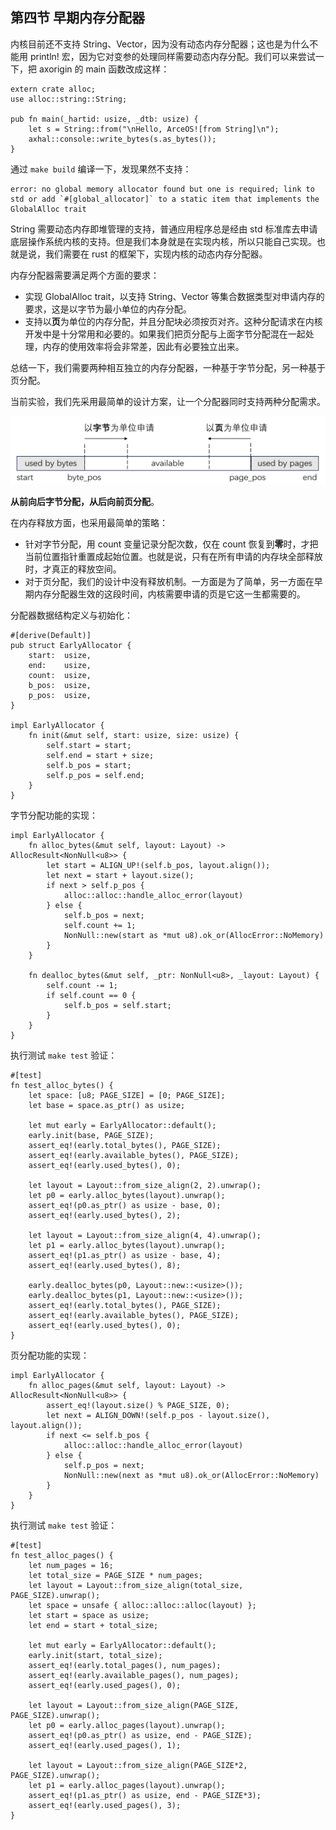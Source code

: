 ## 第四节 早期内存分配器



内核目前还不支持 String、Vector，因为没有动态内存分配器；这也是为什么不能用 println! 宏，因为它对变参的处理同样需要动态内存分配。我们可以来尝试一下，把 axorigin 的 main 函数改成这样：

```rust,ignore
extern crate alloc;
use alloc::string::String;

pub fn main(_hartid: usize, _dtb: usize) {
    let s = String::from("\nHello, ArceOS![from String]\n");
    axhal::console::write_bytes(s.as_bytes());
}
```

通过 `make build` 编译一下，发现果然不支持：

```shell
error: no global memory allocator found but one is required; link to std or add `#[global_allocator]` to a static item that implements the GlobalAlloc trait
```

String 需要动态内存即堆管理的支持，普通应用程序总是经由 std 标准库去申请底层操作系统内核的支持。但是我们本身就是在实现内核，所以只能自己实现。也就是说，我们需要在 rust 的框架下，实现内核的动态内存分配器。

内存分配器需要满足两个方面的要求：

* 实现 GlobalAlloc trait，以支持 String、Vector 等集合数据类型对申请内存的要求，这是以字节为最小单位的内存分配。
* 支持以**页**为单位的内存分配，并且分配块必须按页对齐。这种分配请求在内核开发中是十分常用和必要的。如果我们把页分配与上面字节分配混在一起处理，内存的使用效率将会非常差，因此有必要独立出来。

总结一下，我们需要两种相互独立的内存分配器，一种基于字节分配，另一种基于页分配。

当前实验，我们先采用最简单的设计方案，让一个分配器同时支持两种分配需求。



<div style="text-align:center">
   <img src=".\img\早期内存分配器.svg" alt="早期内存分配器" style="zoom:50%"/>
</div>



**从前向后字节分配，从后向前页分配**。

在内存释放方面，也采用最简单的策略：

* 针对字节分配，用 count 变量记录分配次数，仅在 count 恢复到**零**时，才把当前位置指针重置成起始位置。也就是说，只有在所有申请的内存块全部释放时，才真正的释放空间。
* 对于页分配，我们的设计中没有释放机制。一方面是为了简单，另一方面在早期内存分配器生效的这段时间，内核需要申请的页是它这一生都需要的。

分配器数据结构定义与初始化：

```rust,ignore
#[derive(Default)]
pub struct EarlyAllocator {
    start:  usize,
    end:    usize,
    count:  usize,
    b_pos:  usize,
    p_pos:  usize,
}

impl EarlyAllocator {
    fn init(&mut self, start: usize, size: usize) {
        self.start = start;
        self.end = start + size;
        self.b_pos = start;
        self.p_pos = self.end;
    }
}
```

字节分配功能的实现：

```rust,ignore
impl EarlyAllocator {
	fn alloc_bytes(&mut self, layout: Layout) -> AllocResult<NonNull<u8>> {
        let start = ALIGN_UP!(self.b_pos, layout.align());
        let next = start + layout.size();
        if next > self.p_pos {
            alloc::alloc::handle_alloc_error(layout)
        } else {
            self.b_pos = next;
            self.count += 1;
            NonNull::new(start as *mut u8).ok_or(AllocError::NoMemory)
        }
    }

    fn dealloc_bytes(&mut self, _ptr: NonNull<u8>, _layout: Layout) {
        self.count -= 1;
        if self.count == 0 {
            self.b_pos = self.start;
        }
    }
}
```

执行测试 `make test` 验证：

```rust,ignore
#[test]
fn test_alloc_bytes() {
    let space: [u8; PAGE_SIZE] = [0; PAGE_SIZE];
    let base = space.as_ptr() as usize;

    let mut early = EarlyAllocator::default();
    early.init(base, PAGE_SIZE);
    assert_eq!(early.total_bytes(), PAGE_SIZE);
    assert_eq!(early.available_bytes(), PAGE_SIZE);
    assert_eq!(early.used_bytes(), 0);

    let layout = Layout::from_size_align(2, 2).unwrap();
    let p0 = early.alloc_bytes(layout).unwrap();
    assert_eq!(p0.as_ptr() as usize - base, 0);
    assert_eq!(early.used_bytes(), 2);

    let layout = Layout::from_size_align(4, 4).unwrap();
    let p1 = early.alloc_bytes(layout).unwrap();
    assert_eq!(p1.as_ptr() as usize - base, 4);
    assert_eq!(early.used_bytes(), 8);

    early.dealloc_bytes(p0, Layout::new::<usize>());
    early.dealloc_bytes(p1, Layout::new::<usize>());
    assert_eq!(early.total_bytes(), PAGE_SIZE);
    assert_eq!(early.available_bytes(), PAGE_SIZE);
    assert_eq!(early.used_bytes(), 0);
}
```

页分配功能的实现：

```rust,ignore
impl EarlyAllocator {
	fn alloc_pages(&mut self, layout: Layout) -> AllocResult<NonNull<u8>> {
        assert_eq!(layout.size() % PAGE_SIZE, 0);
        let next = ALIGN_DOWN!(self.p_pos - layout.size(), layout.align());
        if next <= self.b_pos {
            alloc::alloc::handle_alloc_error(layout)
        } else {
            self.p_pos = next;
            NonNull::new(next as *mut u8).ok_or(AllocError::NoMemory)
        }
    }
}
```

执行测试 `make test` 验证：

```rust,ignore
#[test]
fn test_alloc_pages() {
    let num_pages = 16;
    let total_size = PAGE_SIZE * num_pages;
    let layout = Layout::from_size_align(total_size, PAGE_SIZE).unwrap();
    let space = unsafe { alloc::alloc::alloc(layout) };
    let start = space as usize;
    let end = start + total_size;

    let mut early = EarlyAllocator::default();
    early.init(start, total_size);
    assert_eq!(early.total_pages(), num_pages);
    assert_eq!(early.available_pages(), num_pages);
    assert_eq!(early.used_pages(), 0);

    let layout = Layout::from_size_align(PAGE_SIZE, PAGE_SIZE).unwrap();
    let p0 = early.alloc_pages(layout).unwrap();
    assert_eq!(p0.as_ptr() as usize, end - PAGE_SIZE);
    assert_eq!(early.used_pages(), 1);

    let layout = Layout::from_size_align(PAGE_SIZE*2, PAGE_SIZE).unwrap();
    let p1 = early.alloc_pages(layout).unwrap();
    assert_eq!(p1.as_ptr() as usize, end - PAGE_SIZE*3);
    assert_eq!(early.used_pages(), 3);
}
```

